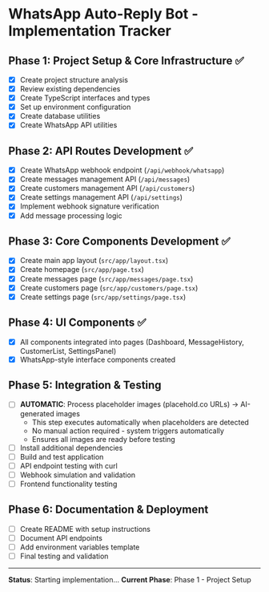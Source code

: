 # WhatsApp Auto-Reply Bot - Implementation Tracker

## Phase 1: Project Setup & Core Infrastructure ✅
- [x] Create project structure analysis
- [x] Review existing dependencies
- [x] Create TypeScript interfaces and types
- [x] Set up environment configuration
- [x] Create database utilities
- [x] Create WhatsApp API utilities

## Phase 2: API Routes Development ✅
- [x] Create WhatsApp webhook endpoint (`/api/webhook/whatsapp`)
- [x] Create messages management API (`/api/messages`)
- [x] Create customers management API (`/api/customers`)
- [x] Create settings management API (`/api/settings`)
- [x] Implement webhook signature verification
- [x] Add message processing logic

## Phase 3: Core Components Development ✅
- [x] Create main app layout (`src/app/layout.tsx`)
- [x] Create homepage (`src/app/page.tsx`)
- [x] Create messages page (`src/app/messages/page.tsx`)
- [x] Create customers page (`src/app/customers/page.tsx`)
- [x] Create settings page (`src/app/settings/page.tsx`)

## Phase 4: UI Components ✅
- [x] All components integrated into pages (Dashboard, MessageHistory, CustomerList, SettingsPanel)
- [x] WhatsApp-style interface components created

## Phase 5: Integration & Testing
- [ ] **AUTOMATIC**: Process placeholder images (placehold.co URLs) → AI-generated images
  - This step executes automatically when placeholders are detected
  - No manual action required - system triggers automatically
  - Ensures all images are ready before testing
- [ ] Install additional dependencies
- [ ] Build and test application
- [ ] API endpoint testing with curl
- [ ] Webhook simulation and validation
- [ ] Frontend functionality testing

## Phase 6: Documentation & Deployment
- [ ] Create README with setup instructions
- [ ] Document API endpoints
- [ ] Add environment variables template
- [ ] Final testing and validation

---
**Status**: Starting implementation...
**Current Phase**: Phase 1 - Project Setup